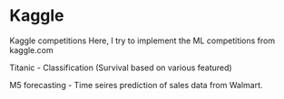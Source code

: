 # Kaggle
Kaggle competitions
Here, I try to implement the ML competitions from kaggle.com

Titanic - Classification (Survival based on various featured)

M5 forecasting - Time seires prediction of sales data from Walmart.
